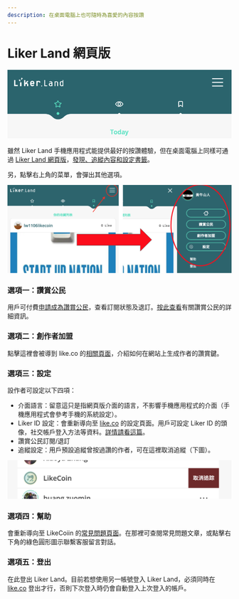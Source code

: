 ```yaml
---
description: 在桌面電腦上也可隨時為喜愛的內容按讚
---
```


# Liker Land 網頁版

![](../../.gitbook/assets/image.png)

雖然 Liker Land 手機應用程式能提供最好的按讚體驗，但在桌面電腦上同樣可通過 [Liker Land 網頁版](https://liker.land)，[發現、追縱內容和設定書籤](https://docs.like.co/v/zh/user-guide/liker-land/discovering-contents)。

另，點擊右上角的菜單，會彈出其他選項。

![](../../.gitbook/assets/image%20%282%29.png)

### 選項一：讚賞公民

用戶可付費[申請成為讚賞公民](https://liker.land/civic)，查看訂閱狀態及退訂。[按此查看](https://liker.land/civic)有關讚賞公民的詳細資訊。

### 選項二：創作者加盟

點擊這裡會被導到 like.co 的[相關頁面](https://like.co/in/creator)，介紹如何在網站上生成作者的讚賞鍵。

### 選項三：設定

設作者可設定以下四項：

* 介面語言：留意這只是指網頁版介面的語言，不影響手機應用程式的介面（手機應用程式會參考手機的系統設定）。
* Liker ID 設定：會重新導向至 [like.co](https://like.co/in/settings) 的設定頁面。用戶可設定 Liker ID 的頭像，社交帳戶登入方法等資料。[詳情請看這篇](https://docs.like.co/v/zh/user-guide/liker-id)。
* 讚賞公民訂閱/退訂
* 追縱設定：用戶預設追縱曾按過讚的作者，可在這裡取消追縱（下圖）。

![](../../.gitbook/assets/image%20%281%29.png)

### 選項四：幫助

會重新導向至 LikeCoiin 的[常見問題頁面](https://help.like.co/)。在那裡可查閱常見問題文章，或點擊右下角的綠色圓形圖示聯繫客服留言對話。

### 選項五：登出

在此登出 Liker Land。目前若想使用另一帳號登入 Liker Land，必須同時在 [like.co](https://like.co) 登出才行，否則下次登入時仍會自動登入上次登入的帳戶。

